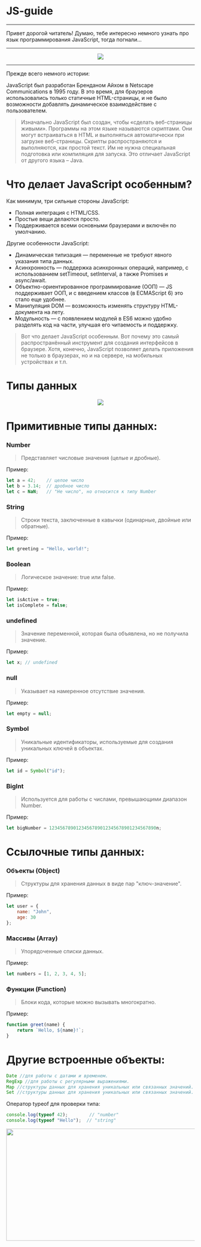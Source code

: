# JS-guide

---
Привет дорогой читатель! Думаю, тебе интересно немного узнать про язык программирования JavaScript, тогда погнали...

---

<div align="center">
  <img src="https://i.pinimg.com/736x/64/54/c8/6454c800369b903c68527d48f221cf22.jpg">
</div>

---

Прежде всего немного истории:

JavaScript был разработан Бренданом Айхом в Netscape Communications в 1995 году. 
В это время, для браузеров использовались только статичные HTML-страницы, и не было возможности добавлять динамическое взаимодействие с пользователем.

> Изначально JavaScript был создан, чтобы «сделать веб-страницы живыми». Программы на этом языке называются скриптами.
> Они могут встраиваться в HTML и выполняться автоматически при загрузке веб-страницы.
> Скрипты распространяются и выполняются, как простой текст. Им не нужна специальная подготовка или компиляция для запуска.
> Это отличает JavaScript от другого языка – Java.

# Что делает JavaScript особенным?
Как минимум, три сильные стороны JavaScript:

* Полная интеграция с HTML/CSS.
* Простые вещи делаются просто.
* Поддерживается всеми основными браузерами и включён по умолчанию.

Другие особенности JavaScript:
* Динамическая типизация — переменные не требуют явного указания типа данных.
* Асинхронность — поддержка асинхронных операций, например, с использованием setTimeout, setInterval, а также Promises и async/await.
* Объектно-ориентированное программирование (ООП) — JS поддерживает ООП, и с введением классов (в ECMAScript 6) это стало еще удобнее.
* Манипуляция DOM — возможность изменять структуру HTML-документа на лету.
* Модульность — с появлением модулей в ES6 можно удобно разделять код на части, улучшая его читаемость и поддержку.

> Вот что делает JavaScript особенным. Вот почему это самый распространённый инструмент для создания интерфейсов в браузере.
> Хотя, конечно, JavaScript позволяет делать приложения не только в браузерах, но и на сервере, на мобильных устройствах и т.п.

# Типы данных

<div align="center">
  <img src="https://1.bp.blogspot.com/-h1bnP2eZV_w/X7KIkhdh8YI/AAAAAAAAAJc/qAAql1mMnokAEonWTwZaYpkDnJ8pPyAJQCLcBGAsYHQ/w1200-h630-p-k-no-nu/Javascript-DataType.png">
</div>

# Примитивные типы данных:
### Number
> Представляет числовые значения (целые и дробные).

Пример:
```js
let a = 42;    // целое число
let b = 3.14;  // дробное число
let c = NaN;   // "Не число", но относится к типу Number
```
### String
> Строки текста, заключенные в кавычки (одинарные, двойные или обратные).

Пример:
```js
let greeting = "Hello, world!";
```
### Boolean
> Логическое значение: true или false.

Пример:
```js
let isActive = true;
let isComplete = false;
```
### undefined
> Значение переменной, которая была объявлена, но не получила значение.

Пример:
```js
let x; // undefined
```
### null
> Указывает на намеренное отсутствие значения.

Пример:
```js
let empty = null;
```
### Symbol
> Уникальные идентификаторы, используемые для создания уникальных ключей в объектах.

Пример:
```js
let id = Symbol("id");
```
### BigInt
> Используется для работы с числами, превышающими диапазон Number.

Пример:
```js
let bigNumber = 1234567890123456789012345678901234567890n;
```

# Ссылочные типы данных:
### Объекты (Object)
> Структуры для хранения данных в виде пар "ключ-значение".

Пример:
```js
let user = {
    name: "John",
    age: 30
};
```
### Массивы (Array)
> Упорядоченные списки данных.

Пример:
```js
let numbers = [1, 2, 3, 4, 5];
```
### Функции (Function)
> Блоки кода, которые можно вызывать многократно.

Пример:
```js
function greet(name) {
    return `Hello, ${name}!`;
}
```
# Другие встроенные объекты:
```js
Date //для работы с датами и временем.
RegExp //для работы с регулярными выражениями.
Map //структуры данных для хранения уникальных или связанных значений.
Set //структуры данных для хранения уникальных или связанных значений.
```

Оператор typeof для проверки типа:
```js
console.log(typeof 42);        // "number"
console.log(typeof "Hello");  // "string"
```

<div align="center">
  <img src="https://a.d-cd.net/fGkj61MC91njUbKjZUahzEm1-IA-960.jpg" width="600px" height="300px">
</div>
